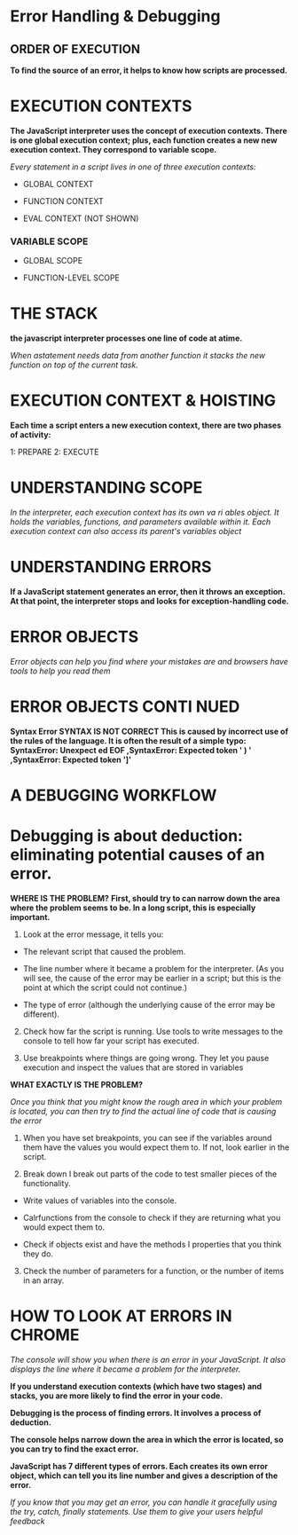 # Error Handling & Debugging

## ORDER OF EXECUTION 

**To find the source of an error, it helps to know how scripts are processed.** 

# EXECUTION CONTEXTS 

**The JavaScript interpreter uses the concept of execution contexts. There is one global execution context; plus, each function creates a new new execution context. They correspond to variable scope.**

*Every statement in a script lives in one of three execution contexts:*

* GLOBAL CONTEXT 

* FUNCTION CONTEXT 

* EVAL CONTEXT (NOT SHOWN)

### VARIABLE SCOPE 

 * GLOBAL SCOPE 

 * FUNCTION-LEVEL SCOPE 

 # THE STACK

 **the javascript interpreter processes one line of code at atime.**

 *When astatement needs data from another function it stacks the new function on top of the current task.*

 # EXECUTION CONTEXT & HOISTING 

 **Each time a script enters a new execution context, there are two phases of activity:**

 1: PREPARE 
 2: EXECUTE 

 # UNDERSTANDING SCOPE

  *In the interpreter, each execution context has its own va ri ables object. It holds the variables, functions, and parameters available within it. Each execution context can also access its parent's variables object*

  # UNDERSTANDING ERRORS 

  **If a JavaScript statement generates an error, then it throws an exception. At that point, the interpreter stops and looks for exception-handling code.**

  # ERROR OBJECTS 

  *Error objects can help you find where your mistakes are and browsers have tools to help you read them*

 # ERROR OBJECTS CONTI NUED 

 **Syntax Error SYNTAX IS NOT CORRECT This is caused by incorrect use of the rules of the language. It is often the result of a simple typo: SyntaxError: Unexpect ed EOF ,SyntaxError: Expected token ' ) ' ,SyntaxError: Expected token ']'**

 # A DEBUGGING WORKFLOW 

 # Debugging is about deduction: eliminating potential causes of an error. 

**WHERE IS THE PROBLEM?** 
**First, should try to can narrow down the area where the problem seems to be. In a long script, this is especially important.**

1. Look at the error message, it tells you: 

* The relevant script that caused the problem.

* The line number where it became a problem for the interpreter. (As you will see, the cause of the error may be earlier in a script; but this is the point at which the script could not continue.) 

* The type of error (although the underlying cause of the error may be different). 

2. Check how far the script is running. Use tools to write messages to the console to tell how far your script has executed. 

3. Use breakpoints where things are going wrong. They let you pause execution and inspect the values that are stored in variables


**WHAT EXACTLY IS THE PROBLEM?**

*Once you think that you might know the rough area in which your problem is located, you can then try to find the actual line of code that is causing the error*

1. When you have set breakpoints, you can see if the variables around them have the values you would expect them to. If not, look earlier in the script. 

2. Break down I break out parts of the code to test smaller pieces of the functionality. 

* Write values of variables into the console. 

* Calrfunctions from the console to check if they are returning what you would expect them to.

* Check if objects exist and have the methods I properties that you think they do. 

3. Check the number of parameters for a function, or the number of items in an array. 

# HOW TO LOOK AT ERRORS IN CHROME 

*The console will show you when there is an error in your JavaScript. It also displays the line where it became a problem for the interpreter.*

**If you understand execution contexts (which have two stages) and stacks, you are more likely to find the error in your code.** 

**Debugging is the process of finding errors. It involves a process of deduction.**

**The console helps narrow down the area in which the error is located, so you can try to find the exact error.**

**JavaScript has 7 different types of errors. Each creates its own error object, which can tell you its line number and gives a description of the error.** 

*If you know that you may get an error, you can handle it gracefully using the try, catch, finally statements. Use them to give your users helpful feedback*